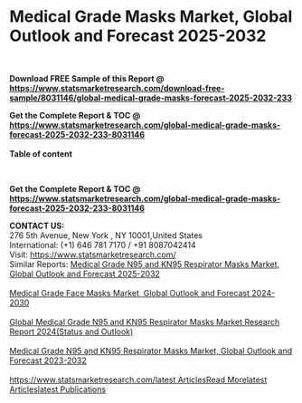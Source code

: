 <h1>Medical Grade Masks Market, Global Outlook and Forecast 2025-2032</h1><br/><p><strong>Download FREE Sample of this Report @ <a href="https://www.statsmarketresearch.com/download-free-sample/8031146/global-medical-grade-masks-forecast-2025-2032-233">https://www.statsmarketresearch.com/download-free-sample/8031146/global-medical-grade-masks-forecast-2025-2032-233</a></strong></p><div><b>Get the Complete Report & TOC @ <a href="https://www.statsmarketresearch.com/global-medical-grade-masks-forecast-2025-2032-233-8031146">https://www.statsmarketresearch.com/global-medical-grade-masks-forecast-2025-2032-233-8031146</a></b></div><br><b>Table of content</b><p><br><div><b>Get the Complete Report & TOC @ <a href="https://www.statsmarketresearch.com/global-medical-grade-masks-forecast-2025-2032-233-8031146">https://www.statsmarketresearch.com/global-medical-grade-masks-forecast-2025-2032-233-8031146</a></b></div></p> <b>CONTACT US:</b><br>276 5th Avenue, New York , NY 10001,United States<br>International: (+1) 646 781 7170 / +91 8087042414<br>Visit: <a href="https://www.statsmarketresearch.com/">https://www.statsmarketresearch.com/</a><br>Similar Reports: <a href="https://www.statsmarketresearch.com/global-medical-grade-masks-forecast-2025-2032-233-8031146">Medical Grade N95 and KN95 Respirator Masks Market, Global Outlook and Forecast 2025-2032</a><br/><br/><a href="https://www.statsmarketresearch.com/global-medical-grade-masks-forecast-2025-2032-233-8031146">Medical Grade Face Masks Market, Global Outlook and Forecast 2024-2030</a><br/><br/><a href="https://www.statsmarketresearch.com/global-medical-grade-masks-forecast-2025-2032-233-8031146">Global Medical Grade N95 and KN95 Respirator Masks Market Research Report 2024(Status and Outlook)</a><br/><br/><a href="https://www.statsmarketresearch.com/global-medical-grade-masks-forecast-2025-2032-233-8031146">Medical Grade N95 and KN95 Respirator Masks Market, Global Outlook and Forecast 2023-2032</a><br/><br/><a href="https://gyeongbokgung.com">https://www.statsmarketresearch.com/</a><a href="https://hallyeomaritime.com">latest Articles</a><a href="https://jingwansa.com">Read More</a><a href=https://nguoiviet.jp/">latest Articles</a><a href="https://www.intelmarketresearch.com/">latest Publications</a>